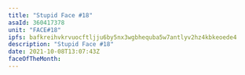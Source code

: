 ```yaml
---
title: "Stupid Face #18"
asaId: 360417378
unit: "FACE#18"
ipfs: bafkreihvkrvuocftljju6by5nx3wgbhequba5w7antlyv2hz4kbkeoede4
description: "Stupid Face #18"
date: 2021-10-08T13:07:43Z
faceOfTheMonth:
---
```

